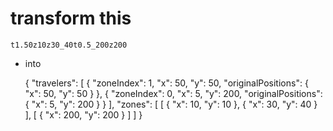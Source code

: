 # transform this

    t1.50z10z30_40t0.5_200z200

- into

    {
        "travelers": [
            {
                "zoneIndex": 1,
                "x": 50,
                "y": 50,
                "originalPositions": {
                    "x": 50,
                    "y": 50
                }
            },
            {
                "zoneIndex": 0,
                "x": 5,
                "y": 200,
                "originalPositions": {
                    "x": 5,
                    "y": 200
                }
            }
        ],
        "zones": [
            [
                {
                    "x": 10,
                    "y": 10
                },
                {
                    "x": 30,
                    "y": 40
                }
            ],
            [
                {
                    "x": 200,
                    "y": 200
                }
            ]
        ]
    }
